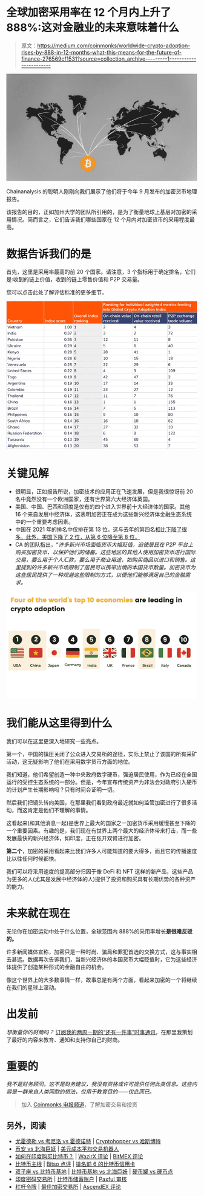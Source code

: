 # 全球加密采用率在 12 个月内上升了 888%:这对金融业的未来意味着什么

> 原文：<https://medium.com/coinmonks/worldwide-crypto-adoption-rises-by-888-in-12-months-what-this-means-for-the-future-of-finance-276569cf1531?source=collection_archive---------1----------------------->

![](img/abc5ef43b7c6415f032422dc22ff38c2.png)

Chainanalysis 的聪明人刚刚向我们展示了他们将于今年 9 月发布的加密货币地理报告。

该报告的目的，正如加州大学的团队所引用的，是为了衡量地球上基层对加密的采用情况。简而言之，它们告诉我们哪些国家在 12 个月内对加密货币的采用程度最高。

# 数据告诉我们的是

首先，这里是采用率最高的前 20 个国家。请注意，3 个指标用于确定排名，它们是:收到的链上价值，收到的链上零售价值和 P2P 交易量。

您可以点击此处了解评估标准的更多细节。

![](img/9c7a93ed5ec21b2de8deafaa83746dd9.png)

# 关键见解

*   很明显，正如报告所说，加密技术的应用正在飞速发展，但是我很惊讶前 20 名中竟然没有一个欧洲国家，还有世界第六大经济体英国。
*   美国、中国、巴西和印度是仅有的四个进入世界前十大经济体的国家。其他 16 个来自发展中经济体，这表明加密正在成为这些新兴经济体金融生态系统中的一个重要考虑因素。
*   中国在 2021 年的排名中仅排在第 13 位。这与去年的第四名[相比下降了很多。此外，美国下降了 2 位，从第 6 位降至第 8 位。](https://blog.chainalysis.com/reports/2020-global-cryptocurrency-adoption-index-2020)
*   CA 的团队指出，“*许多新兴市场面临货币大幅贬值，迫使居民在 P2P 平台上购买加密货币，以保护他们的储蓄。这些地区的其他人使用加密货币进行国际交易，要么用于个人汇款，要么用于商业用途，如购买商品以进口和销售。这里提到的许多新兴市场限制了居民可以携带出境的本国货币数量。加密货币为这些居民提供了一种规避这些限制的方式，以便他们能够满足自己的金融需求。*

![](img/b963350af5dc73eaf291937d67a549ff.png)

# 我们能从这里得到什么

我们可以在这里更深入地研究一些亮点。

第一个，中国的镇压关闭了公众进入交易所的途径，实际上禁止了该国的所有采矿活动，这无疑影响了他们在采用数字货币方面的地位。

我们知道，他们希望创造一种中央政府数字硬币，强迫居民使用，作为已经在全国运行的受控生态系统的一部分。但是，今年宣布传统资产为非法会对政府引入硬币的计划产生长期影响吗？只有时间会证明一切。

然后我们把镜头转向美国，在那里我们看到政府最近就如何监管加密进行了很多活动，而这肯定是他们不理解的事情。

这看起来(和其他消息一起)是世界上最大的国家之一加密货币采用缓慢甚至下降的一个重要因素。有趣的是，我们现在有世界上两个最大的经济体带来打击，而一些发展最快的新兴经济体，如印度，正在张开双臂进行加密。

**第二个**，加密的采用看起来比我们许多人可能知道的要大得多，而且它的传播速度比以往任何时候都快。

我们可以将采用速度的提高部分归因于像 DeFi 和 NFT 这样的新产品，这些产品为更多的人(尤其是发展中经济体的人)提供了投资和购买具有长期优势的各种资产的能力。

# 未来就在现在

无论你在加密运动中处于什么位置，全球范围内 888%的采用率增长**是很难反驳的。**

许多新闻媒体宣称，加密只是一种时尚、骗局和罪犯首选的交换方式，这与事实相去甚远。数据再次告诉我们，当新兴经济体的本国货币大幅贬值时，它为这些经济体提供了创造某种形式的金融自由的机会。

像这个世界上的大多数事情一样，故事总是有两个方面，看起来加密的一个将继续在我们的星球上滚动。

# **出发前**

*想衡量你的财商吗？* [订阅我的两周一期的“还有一件事”时事通讯](https://www.getrevue.co/profile/One_More_Thing)，在那里我策划了最好的内容来教育、通知和支持你自己的财商。

# 重要的

*我不是财务顾问，这不是财务建议，我没有资格或许可提供任何此类信息。这些内容是一群来自人类同胞的想法，仅用于教育目的——仅此而已。*

> 加入 [Coinmonks 电报频道](https://t.me/coincodecap)，了解加密交易和投资

## 另外，阅读

*   [尤霍德勒 vs 考尼洛 vs 霍德诺特](/coinmonks/youhodler-vs-coinloan-vs-hodlnaut-b1050acde55a) | [Cryptohopper vs 哈斯博特](https://blog.coincodecap.com/cryptohopper-vs-haasbot)
*   [币安 vs 北海巨妖](https://blog.coincodecap.com/binance-vs-kraken) | [美元成本平均交易机器人](https://blog.coincodecap.com/pionex-dca-bot)
*   [如何在印度购买比特币？](/coinmonks/buy-bitcoin-in-india-feb50ddfef94) | [WazirX 评论](/coinmonks/wazirx-review-5c811b074f5b) | [BitMEX 评论](https://blog.coincodecap.com/bitmex-review)
*   [比特币主根](https://blog.coincodecap.com/bitcoin-taproot) | [Bitso 点评](https://blog.coincodecap.com/bitso-review) | [排名前 6 的比特币信用卡](/coinmonks/bitcoin-credit-card-bc8ab6f377c6)
*   [双子座 vs 比特币基地](https://blog.coincodecap.com/gemini-vs-coinbase) | [比特币基地 vs 北海巨妖](https://blog.coincodecap.com/kraken-vs-coinbase) | [硬币罐 vs 硬币点](https://blog.coincodecap.com/coinspot-vs-coinjar)
*   [印度密码交易所](/coinmonks/bitcoin-exchange-in-india-7f1fe79715c9) | [比特币储蓄账户](/coinmonks/bitcoin-savings-account-e65b13f92451) | [Paxful 审核](/coinmonks/paxful-review-4daf2354ab70)
*   [杠杆令牌](/coinmonks/leveraged-token-3f5257808b22) | [最佳加密交易所](/coinmonks/crypto-exchange-dd2f9d6f3769) | [AscendEX 评论](/coinmonks/ascendex-review-53e829cf75fa)